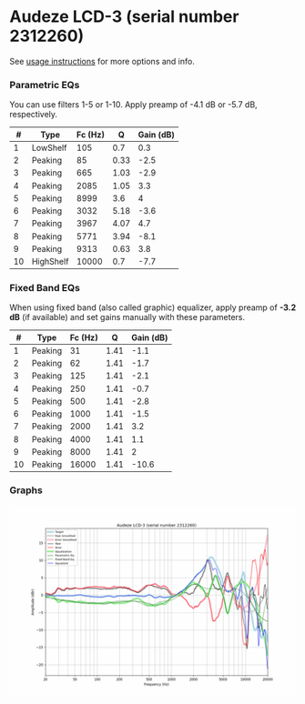 # Audeze LCD-3 (serial number 2312260)
See [usage instructions](https://github.com/jaakkopasanen/AutoEq#usage) for more options and info.

### Parametric EQs
You can use filters 1-5 or 1-10. Apply preamp of -4.1 dB or -5.7 dB, respectively.

|   # | Type      |   Fc (Hz) |    Q |   Gain (dB) |
|-----|-----------|-----------|------|-------------|
|   1 | LowShelf  |       105 | 0.7  |         0.3 |
|   2 | Peaking   |        85 | 0.33 |        -2.5 |
|   3 | Peaking   |       665 | 1.03 |        -2.9 |
|   4 | Peaking   |      2085 | 1.05 |         3.3 |
|   5 | Peaking   |      8999 | 3.6  |         4   |
|   6 | Peaking   |      3032 | 5.18 |        -3.6 |
|   7 | Peaking   |      3967 | 4.07 |         4.7 |
|   8 | Peaking   |      5771 | 3.94 |        -8.1 |
|   9 | Peaking   |      9313 | 0.63 |         3.8 |
|  10 | HighShelf |     10000 | 0.7  |        -7.7 |

### Fixed Band EQs
When using fixed band (also called graphic) equalizer, apply preamp of **-3.2 dB** (if available) and set gains manually with these parameters.

|   # | Type    |   Fc (Hz) |    Q |   Gain (dB) |
|-----|---------|-----------|------|-------------|
|   1 | Peaking |        31 | 1.41 |        -1.1 |
|   2 | Peaking |        62 | 1.41 |        -1.7 |
|   3 | Peaking |       125 | 1.41 |        -2.1 |
|   4 | Peaking |       250 | 1.41 |        -0.7 |
|   5 | Peaking |       500 | 1.41 |        -2.8 |
|   6 | Peaking |      1000 | 1.41 |        -1.5 |
|   7 | Peaking |      2000 | 1.41 |         3.2 |
|   8 | Peaking |      4000 | 1.41 |         1.1 |
|   9 | Peaking |      8000 | 1.41 |         2   |
|  10 | Peaking |     16000 | 1.41 |       -10.6 |

### Graphs
![](./Audeze%20LCD-3%20(serial%20number%202312260).png)
